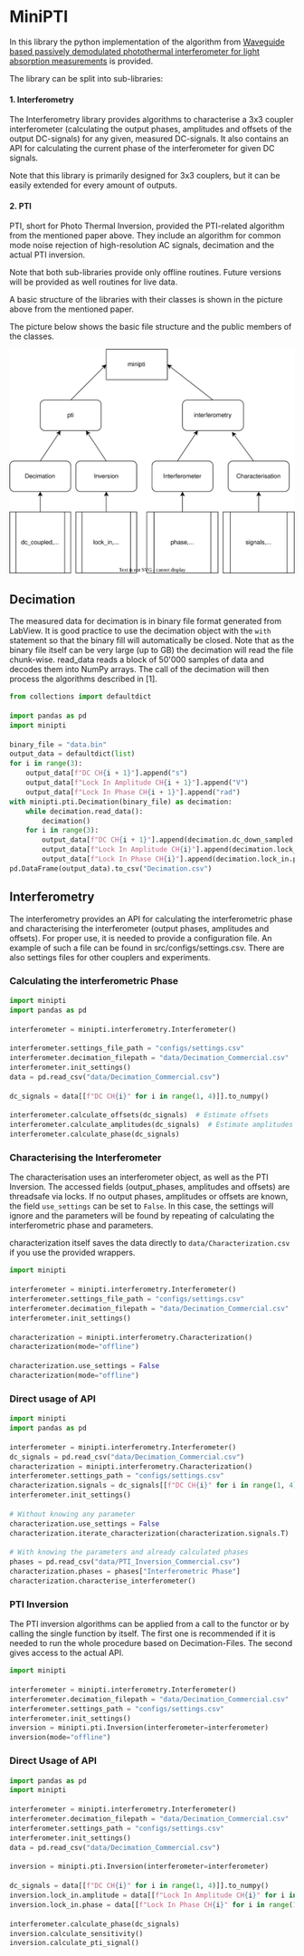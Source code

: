 # MiniPTI

In this library the python implementation of the algorithm from
[Waveguide based passively demodulated photothermal interferometer for light absorption measurements](https://doi.org/10.1364/AO.476868)
is provided.

The library can be split into sub-libraries:

#### 1. Interferometry

The Interferometry library provides algorithms to characterise a 3x3 coupler interferometer (calculating the output
phases,
amplitudes and offsets of the output DC-signals) for any given, measured DC-signals.
It also contains an API for calculating the current phase of the interferometer for given DC signals.

Note that this library is primarily designed for 3x3 couplers, but it can be easily extended for every amount of
outputs.

#### 2. PTI

PTI, short for Photo Thermal Inversion, provided the PTI-related algorithm from the mentioned paper above.
They include an algorithm for common mode noise rejection of high-resolution AC signals, decimation
and the actual PTI inversion.

Note that both sub-libraries provide only offline routines. Future versions will be provided
as well routines for live data.

A basic structure of the libraries with their classes is shown in the picture above
from the mentioned paper.

The picture below shows the basic file structure and the public members of the classes.

<p style="text-align:center">
<img alt="flowchart" src="images/flowchart.svg" class="center">
</p>

## **Decimation**

The measured data for decimation is in binary file format generated from LabView.
It is good practice to use the decimation object with the ```with``` statement so that the binary fill will
automatically
be closed. Note that as the binary file itself can be very large (up to GB) the decimation will read the file
chunk-wise.
read_data reads a block of 50'000 samples of data and decodes them into NumPy arrays. The call of the decimation will
then process the algorithms described in [1].

```python
from collections import defaultdict

import pandas as pd
import minipti

binary_file = "data.bin"
output_data = defaultdict(list)
for i in range(3):
    output_data[f"DC CH{i + 1}"].append("s")
    output_data[f"Lock In Amplitude CH{i + 1}"].append("V")
    output_data[f"Lock In Phase CH{i + 1}"].append("rad")
with minipti.pti.Decimation(binary_file) as decimation:
    while decimation.read_data():
        decimation()
    for i in range(3):
        output_data[f"DC CH{i + 1}"].append(decimation.dc_down_sampled[i])
        output_data[f"Lock In Amplitude CH{i}"].append(decimation.lock_in.amplitude[i])
        output_data[f"Lock In Phase CH{i}"].append(decimation.lock_in.phase[i])
pd.DataFrame(output_data).to_csv("Decimation.csv")
```

## **Interferometry**

The interferometry provides an API for calculating the interferometric phase and characterising the interferometer
(output phases, amplitudes and offsets). For proper use, it is needed to provide a configuration file. An example of
such a file can be found in src/configs/settings.csv. There are also settings files for other couplers and experiments.

### **Calculating the interferometric Phase**

```python
import minipti
import pandas as pd

interferometer = minipti.interferometry.Interferometer()

interferometer.settings_file_path = "configs/settings.csv"
interferometer.decimation_filepath = "data/Decimation_Commercial.csv"
interferometer.init_settings()
data = pd.read_csv("data/Decimation_Commercial.csv")

dc_signals = data[[f"DC CH{i}" for i in range(1, 4)]].to_numpy()

interferometer.calculate_offsets(dc_signals)  # Estimate offsets
interferometer.calculate_amplitudes(dc_signals)  # Estimate amplitudes
interferometer.calculate_phase(dc_signals)
```

### **Characterising the Interferometer**

The characterisation uses an interferometer object, as well as the PTI Inversion. The accessed fields (output_phases,
amplitudes and offsets) are threadsafe via locks. If no output phases, amplitudes or offsets are known, the field
```use_settings``` can be set to ```False```. In this case, the settings will ignore and the parameters will be found by
repeating of calculating the interferometric phase and parameters.

characterization itself saves the data directly to ```data/Characterization.csv```
if you use the provided wrappers.

```python
import minipti

interferometer = minipti.interferometry.Interferometer()
interferometer.settings_file_path = "configs/settings.csv"
interferometer.decimation_filepath = "data/Decimation_Commercial.csv"
interferometer.init_settings()

characterization = minipti.interferometry.Characterization()
characterization(mode="offline")

characterization.use_settings = False
characterization(mode="offline")
```

### **Direct usage of API**

```python
import minipti
import pandas as pd

interferometer = minipti.interferometry.Interferometer()
dc_signals = pd.read_csv("data/Decimation_Commercial.csv")
characterization = minipti.interferometry.Characterization()
interferometer.settings_path = "configs/settings.csv"
characterization.signals = dc_signals[[f"DC CH{i}" for i in range(1, 4)]].to_numpy()
interferometer.init_settings()

# Without knowing any parameter
characterization.use_settings = False
characterization.iterate_characterization(characterization.signals.T)

# With knowing the parameters and already calculated phases
phases = pd.read_csv("data/PTI_Inversion_Commercial.csv")
characterization.phases = phases["Interferometric Phase"]
characterization.characterise_interferometer()
```

### **PTI Inversion**

The PTI inversion algorithms can be applied from a call to the functor or by calling the single function by itself. The
first one is recommended if it is needed to run the whole procedure based on Decimation-Files. The second gives access
to the actual API.

```python
import minipti

interferometer = minipti.interferometry.Interferometer()
interferometer.decimation_filepath = "data/Decimation_Commercial.csv"
interferometer.settings_path = "configs/settings.csv"
interferometer.init_settings()
inversion = minipti.pti.Inversion(interferometer=interferometer)
inversion(mode="offline")
```

### **Direct Usage of API**

```python
import pandas as pd
import minipti

interferometer = minipti.interferometry.Interferometer()
interferometer.decimation_filepath = "data/Decimation_Commercial.csv"
interferometer.settings_path = "configs/settings.csv"
interferometer.init_settings()
data = pd.read_csv("data/Decimation_Commercial.csv")

inversion = minipti.pti.Inversion(interferometer=interferometer)

dc_signals = data[[f"DC CH{i}" for i in range(1, 4)]].to_numpy()
inversion.lock_in.amplitude = data[[f"Lock In Amplitude CH{i}" for i in range(1, 4)]].to_numpy().T
inversion.lock_in.phase = data[[f"Lock In Phase CH{i}" for i in range(1, 4)]].to_numpy().T

interferometer.calculate_phase(dc_signals)
inversion.calculate_sensitivity()
inversion.calculate_pti_signal()
```
